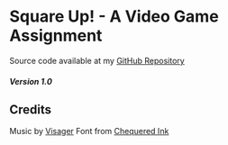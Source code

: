 # Square Up! - A Video Game Assignment

Source code available at my [GitHub Repository](https://github.com/shieldbug1/GameAssignment)

##### Version 1.0 

## Credits
Music by [Visager](http://freemusicarchive.org/music/Visager/)
Font from [Chequered Ink](http://chequered.ink/)